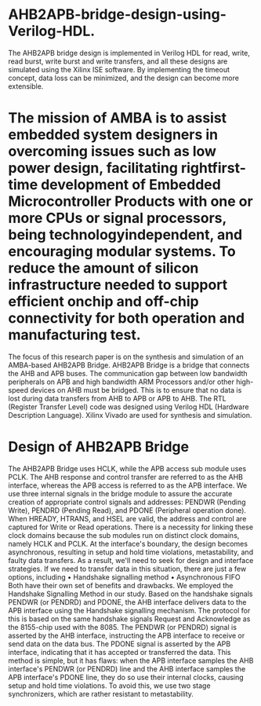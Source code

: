 # AHB2APB-bridge-design-using-Verilog-HDL.
The AHB2APB bridge design is implemented in Verilog HDL for read, write, read burst, write burst and write transfers, and all these designs are simulated using the Xilinx ISE software. By implementing the timeout concept, data loss can be minimized, and the design can become more extensible.
# The mission of AMBA is to assist embedded system designers in overcoming issues such as low power design, facilitating rightfirst-time development of Embedded Microcontroller Products with one or more CPUs or signal processors, being technologyindependent, and encouraging modular systems. To reduce the amount of silicon infrastructure needed to support efficient onchip and off-chip connectivity for both operation and manufacturing test.
The focus of this research paper is on the synthesis and simulation of an AMBA-based AHB2APB Bridge. AHB2APB Bridge is
a bridge that connects the AHB and APB buses. The communication gap between low bandwidth peripherals on APB and high
bandwidth ARM Processors and/or other high-speed devices on AHB must be bridged. This is to ensure that no data is lost during
data transfers from AHB to APB or APB to AHB.
The RTL (Register Transfer Level) code was designed using Verilog HDL (Hardware Description Language). Xilinx Vivado are used for synthesis and simulation.
#  Design of AHB2APB Bridge
The AHB2APB Bridge uses HCLK, while the APB access sub module uses PCLK. The AHB response and control transfer are
referred to as the AHB interface, whereas the APB access is referred to as the APB interface. We use three internal signals in the
bridge module to assure the accurate creation of appropriate control signals and addresses: PENDWR (Pending Write), PENDRD
(Pending Read), and PDONE (Peripheral operation done). When HREADY, HTRANS, and HSEL are valid, the address and
control are captured for Write or Read operations. There is a necessity for linking these clock domains because the sub modules
run on distinct clock domains, namely HCLK and PCLK. At the interface's boundary, the design becomes asynchronous, resulting
in setup and hold time violations, metastability, and faulty data transfers. As a result, we'll need to seek for design and interface
strategies. If we need to transfer data in this situation, there are just a few options, including
• Handshake signalling method
• Asynchronous FIFO
Both have their own set of benefits and drawbacks. We employed the Handshake Signalling Method in our study. Based on the
handshake signals PENDWR (or PENDRD) and PDONE, the AHB interface delivers data to the APB interface using the
Handshake signalling mechanism. The protocol for this is based on the same handshake signals Request and Acknowledge as the
8155-chip used with the 8085.
The PENDWR (or PENDRD) signal is asserted by the AHB interface, instructing the APB interface to receive or send data on
the data bus. The PDONE signal is asserted by the APB interface, indicating that it has accepted or transferred the data. This
method is simple, but it has flaws: when the APB interface samples the AHB interface's PENDWR (or PENDRD) line and the
AHB interface samples the APB interface's PDONE line, they do so use their internal clocks, causing setup and hold time
violations. To avoid this, we use two stage synchronizers, which are rather resistant to metastability.
